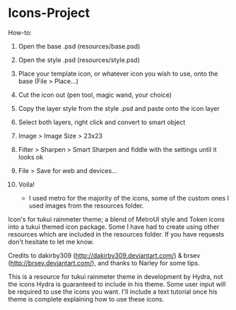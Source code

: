 Icons-Project
=============

How-to:

1. Open the base .psd (resources/base.psd)

2. Open the style .psd (resources/style.psd)

3. Place your template icon, or whatever icon you wish to use, onto the base (File > Place...)

4. Cut the icon out (pen tool, magic wand, your choice)

5. Copy the layer style from the style .psd and paste onto the icon layer

6. Select both layers, right click and convert to smart object

7. Image > Image Size > 23x23

8. 	Filter > Sharpen > Smart Sharpen and fiddle with the settings until it looks ok

9. File > Save for web and devices...

10. Voila!

	- I used metro for the majority of the icons, some of the custom ones I used images from the resources folder.

Icon's for tukui rainmeter theme; a blend of MetroUI style and Token icons into a tukui themed icon package. Some I have had to create using other resources which are included in the resources folder. If you have requests don't hesitate to let me know.

Credits to dakirby309 (http://dakirby309.deviantart.com/) & brsev (http://brsev.deviantart.com/), and thanks to Narley for some tips.

This is a resource for tukui rainmeter theme in development by Hydra, not the icons Hydra is guaranteed to include in his theme. Some user input will be required to use the icons you want. I'll include a text tutorial once his theme is complete explaining how to use these icons.